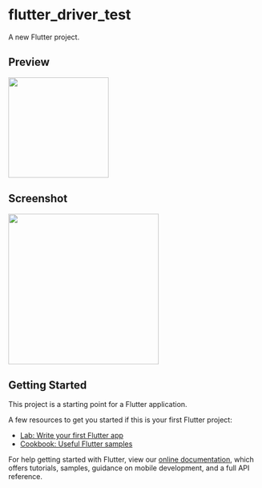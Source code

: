 # flutter_driver_test

A new Flutter project.

## Preview
<img src="https://6i1l42ctlg.execute-api.us-east-1.amazonaws.com/dev/showcase/?repo=Tomino2112/flutter_driver_test&target=test_driver/app_showcase.dart" width="200" />

## Screenshot
<img src="https://6i1l42ctlg.execute-api.us-east-1.amazonaws.com/dev/showcase/?repo=Tomino2112/flutter_driver_test
" width="300" />

## Getting Started

This project is a starting point for a Flutter application.

A few resources to get you started if this is your first Flutter project:

- [Lab: Write your first Flutter app](https://flutter.io/docs/get-started/codelab)
- [Cookbook: Useful Flutter samples](https://flutter.io/docs/cookbook)

For help getting started with Flutter, view our 
[online documentation](https://flutter.io/docs), which offers tutorials, 
samples, guidance on mobile development, and a full API reference.
